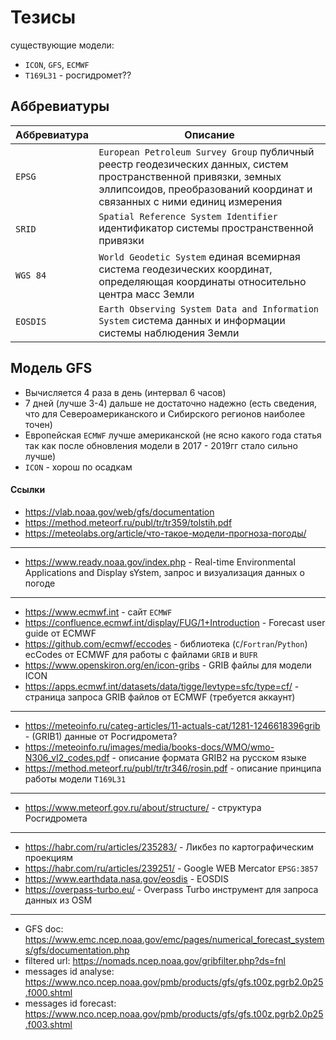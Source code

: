 # Тезисы

существующие модели: 
- `ICON`, `GFS`, `ECMWF`
- `Т169L31` - росгидромет??

## Аббревиатуры

|Аббревиатура|Описание|
|-|-|
|`EPSG`| `European Petroleum Survey Group` публичный реестр геодезических данных, систем пространственной привязки, земных эллипсоидов, преобразований координат и связанных с ними единиц измерения|
|`SRID`| `Spatial Reference System Identifier` идентификатор системы пространственной привязки|
|`WGS 84`| `World Geodetic System` единая всемирная система геодезических координат, определяющая координаты относительно центра масс Земли|
|`EOSDIS`| `Earth Observing System Data and Information System` система данных и информации системы наблюдения Земли|

## Модель GFS

- Вычисляется 4 раза в день (интервал 6 часов)
- 7 дней (лучше 3-4) дальше не достаточно надежно (есть сведения, что для Североамериканского и Сибирского регионов наиболее точен)
- Европейская `ECMWF` лучше американской (не ясно какого года статья так как после обновления модели в 2017 - 2019гг стало сильно лучше)
- `ICON` - хорош по осадкам


#### Ссылки
 - https://vlab.noaa.gov/web/gfs/documentation
 - https://method.meteorf.ru/publ/tr/tr359/tolstih.pdf
 - https://meteolabs.org/article/что-такое-модели-прогноза-погоды/
---
 - https://www.ready.noaa.gov/index.php - Real-time Environmental Applications and Display sYstem, запрос и визуализация данных о погоде
---
- https://www.ecmwf.int - сайт `ECMWF`
- https://confluence.ecmwf.int/display/FUG/1+Introduction - Forecast user guide от ECMWF
- https://github.com/ecmwf/eccodes - библиотека (`C`/`Fortran`/`Python`) ecCodes от ECMWF для работы с файлами `GRIB` и `BUFR`
- https://www.openskiron.org/en/icon-gribs - GRIB файлы для модели ICON
- https://apps.ecmwf.int/datasets/data/tigge/levtype=sfc/type=cf/ - страница запроса GRIB файлов от ECMWF (требуется аккаунт)
---
 - https://meteoinfo.ru/categ-articles/11-actuals-cat/1281-1246618396grib - (GRIB1) данные от Росгидромета?
 - https://meteoinfo.ru/images/media/books-docs/WMO/wmo-N306_vI2_codes.pdf - описание формата GRIB2 на русском языке
 - https://method.meteorf.ru/publ/tr/tr346/rosin.pdf - описание принципа работы модели `Т169L31`
---
 - https://www.meteorf.gov.ru/about/structure/ - структура Росгидромета
---
 - https://habr.com/ru/articles/235283/ - Ликбез по картографическим проекциям
 - https://habr.com/ru/articles/239251/ - Google WEB Mercator `EPSG:3857`
 - https://www.earthdata.nasa.gov/eosdis - EOSDIS
 - https://overpass-turbo.eu/ - Overpass Turbo инструмент для запроса данных из OSM
---
 - GFS doc: https://www.emc.ncep.noaa.gov/emc/pages/numerical_forecast_systems/gfs/documentation.php
 - filtered url: https://nomads.ncep.noaa.gov/gribfilter.php?ds=fnl
 - messages id analyse: https://www.nco.ncep.noaa.gov/pmb/products/gfs/gfs.t00z.pgrb2.0p25.f000.shtml
 - messages id forecast: https://www.nco.ncep.noaa.gov/pmb/products/gfs/gfs.t00z.pgrb2.0p25.f003.shtml